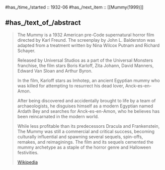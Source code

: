 
#has_/time_/started :: 1932-06 
#has_/next_item :: [[Mummy(1999)]] 

## #has_/text_of_/abstract 

> The Mummy is a 1932 American pre-Code supernatural horror film directed by Karl Freund. 
> The screenplay by John L. Balderston was adapted from a treatment 
> written by Nina Wilcox Putnam and Richard Schayer. 
> 
> Released by Universal Studios as a part of the Universal Monsters franchise, 
> the film stars Boris Karloff, Zita Johann, David Manners, Edward Van Sloan and Arthur Byron.
>
> In the film, Karloff stars as Imhotep, an ancient Egyptian mummy 
> who was killed for attempting to resurrect his dead lover, Anck-es-en-Amon. 
> 
> After being discovered and accidentally brought to life by a team of archaeologists, 
> he disguises himself as a modern Egyptian named Ardath Bey 
> and searches for Anck-es-en-Amon, who he believes has been reincarnated in the modern world.
>
> While less profitable than its predecessors Dracula and Frankenstein, 
> The Mummy was still a commercial and critical success, 
> becoming culturally influential and spawning several sequels, spin-offs, remakes, and reimaginings. 
> The film and its sequels cemented the mummy archetype as a staple of the horror genre and Halloween festivities.
>
> [Wikipedia](https://en.wikipedia.org/wiki/The%20Mummy%20(1932%20film)) 


